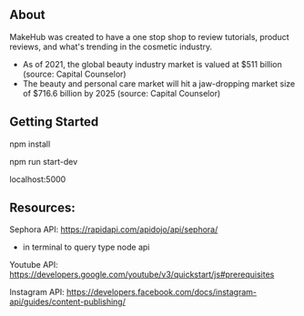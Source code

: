 ## About

MakeHub was created to have a one stop shop to review tutorials, product reviews, and what's trending in the cosmetic industry.

- As of 2021, the global beauty industry market is valued at $511 billion (source: Capital Counselor)
- The beauty and personal care market will hit a jaw-dropping market size of $716.6 billion by 2025 (source: Capital Counselor)

## Getting Started

npm install

npm run start-dev

localhost:5000

## Resources:

Sephora API:
https://rapidapi.com/apidojo/api/sephora/

- in terminal to query type node api

Youtube API:
https://developers.google.com/youtube/v3/quickstart/js#prerequisites

Instagram API:
https://developers.facebook.com/docs/instagram-api/guides/content-publishing/
